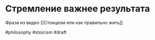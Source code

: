 # Стремление важнее результата

Фраза из видео [[Стоицизм или как правильно жить]]

#philosophy #stoicism
#draft